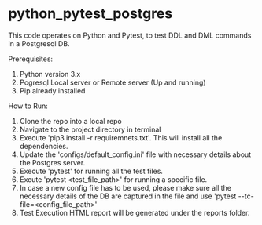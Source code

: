 # python_pytest_postgres
This code operates on Python and Pytest, to test DDL and DML commands in a Postgresql DB.

Prerequisites:
1. Python version 3.x
2. Pogresql Local server or Remote server (Up and running)
3. Pip already installed

How to Run:
1. Clone the repo into a local repo
2. Navigate to the project directory in terminal
3. Execute 'pip3 install -r requiremnets.txt'. This will install all the dependencies.
4. Update the 'configs/default_config.ini' file with necessary details about the Postgres server.
5. Execute 'pytest' for running all the test files.
6. Excute 'pytest <test_file_path>' for running a specific file.
7. In case a new config file has to be used, please make sure all the necessary details of the DB are captured in the file and use 'pytest --tc-file=<config_file_path>'
8. Test Execution HTML report will be generated under the reports folder. 
